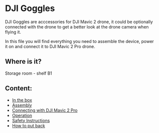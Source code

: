 # DJI Goggles

DJI Goggles are acccessories for DJI Mavic 2 drone, it could be optionally connected with the drone to get a better look at the drone camera when flying it.

In this file you will find everything you need to assemble the device, power it on and connect it to DJI Mavic 2 Pro drone.

## Where is it?
Storage room - shelf B1

## Content:

+ [In the box](InTheBox.md)
+ [Assembly](#)
+ [Connecting with DJI Mavic 2 Pro]()
+ [Operation](#)
+ [Safety Instructions](#)
+ [How to put back](#)
